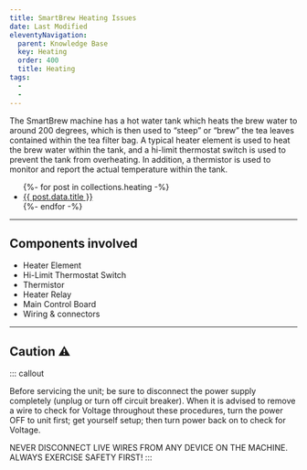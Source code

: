 ```yaml
---
title: SmartBrew Heating Issues
date: Last Modified 
eleventyNavigation:
  parent: Knowledge Base
  key: Heating
  order: 400
  title: Heating
tags:
  -  
  - 
---
```

The SmartBrew machine has a hot water tank which heats the brew water to around 200 degrees, which is then used to “steep” or “brew” the tea leaves contained within the tea filter bag. A typical heater element is used to heat the brew water within the tank, and a hi-limit thermostat switch is used to prevent the tank from overheating. In addition, a thermistor is used to monitor and report the actual temperature within the tank.

<ul>
{%- for post in collections.heating -%}
  <li><a href="{{ post.url | url }}">{{ post.data.title }}</a></li>
{%- endfor -%}
</ul>

---
## Components involved

- Heater Element
- Hi-Limit Thermostat Switch
- Thermistor
- Heater Relay
- Main Control Board
- Wiring & connectors

---


##  Caution ⚠️

::: callout

Before servicing the unit; be sure to disconnect the power supply completely (unplug or turn off circuit breaker). When it is advised to remove a wire to check for Voltage throughout these procedures, turn the power OFF to unit first; get yourself setup; then turn power back on to check for Voltage.

NEVER DISCONNECT LIVE WIRES FROM ANY DEVICE ON THE MACHINE. ALWAYS EXERCISE SAFETY FIRST!
:::